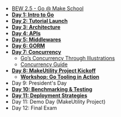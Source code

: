 - [BEW 2.5 - Go @ Make School](README.md)
- **[Day 1: Intro to Go](Lessons/Lesson01.md)**
- **[Day 2: Tutorial Launch](https://exercism.io/tracks/go)**
- **[Day 3: Architecture](Lessons/Lesson03.md)**
- **[Day 4: APIs](Lessons/Lesson04.md)**
- **[Day 5: Middlewares](Lessons/Lesson05.md)**
- **[Day 6: GORM](Lessons/Lesson06.md)**
- **[Day 7: Concurrency](Lessons/Lesson07.md)**
  - [Go’s Concurrency Through Illustrations](Lessons/Additional/GoConcurrencyVisualized.md)
  - [Concurrency Guide](Lessons/Additional/ConcurrencyGuide.md)
- **[Day 8: MakeUtility Project Kickoff](Project/MakeUtility.md)**
  - **[Workshop: Go Tooling in Action](Lessons/Additional/GoToolsWorkshop/README.md)**
- Day 9: President's Day
- **[Day 10: Benchmarking & Testing](Lessons/Lesson10.md)**
- **[Day 11: Deployment Strategies](Lessons/Lesson11.md)**
- Day 11: Demo Day (MakeUtility Project)
- Day 12: Final Exam
